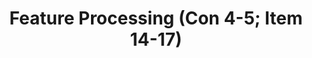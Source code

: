 ---
layout: home
title: Feature Processing (Con 4-5; Item 14-17)
nav_order: 11
has_children: true
---